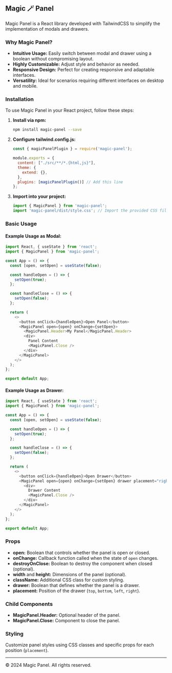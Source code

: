 
## Magic 🪄 Panel



Magic Panel is a React library developed with TailwindCSS to simplify the implementation of modals and drawers.

### Why Magic Panel?

- **Intuitive Usage:** Easily switch between modal and drawer using a boolean without compromising layout.
- **Highly Customizable:** Adjust style and behavior as needed.
- **Responsive Design:** Perfect for creating responsive and adaptable interfaces.
- **Versatility:** Ideal for scenarios requiring different interfaces on desktop and mobile.

### Installation

To use Magic Panel in your React project, follow these steps:

1. **Install via npm:**

   ```bash
   npm install magic-panel --save
   ```

2. **Configure tailwind.config.js:**

   ```javascript
   const { magicPanelPlugin } = require('magic-panel');

   module.exports = {
     content: ["./src/**/*.{html,js}"],
     theme: {
       extend: {},
     },
     plugins: [magicPanelPlugin()] // Add this line
   };
   ```

3. **Import into your project:**

   ```javascript
   import { MagicPanel } from 'magic-panel';
   import 'magic-panel/dist/style.css'; // Import the provided CSS file
   ```

### Basic Usage

#### Example Usage as Modal:

```javascript
import React, { useState } from 'react';
import { MagicPanel } from 'magic-panel';

const App = () => {
  const [open, setOpen] = useState(false);

  const handleOpen = () => {
    setOpen(true);
  };

  const handleClose = () => {
    setOpen(false);
  };

  return (
    <>
      <button onClick={handleOpen}>Open Panel</button>
      <MagicPanel open={open} onChange={setOpen}>
        <MagicPanel.Header>My Panel</MagicPanel.Header>
        <div>
          Panel Content
          <MagicPanel.Close />
        </div>
      </MagicPanel>
    </>
  );
};

export default App;
```

#### Example Usage as Drawer:

```javascript
import React, { useState } from 'react';
import { MagicPanel } from 'magic-panel';

const App = () => {
  const [open, setOpen] = useState(false);

  const handleOpen = () => {
    setOpen(true);
  };

  const handleClose = () => {
    setOpen(false);
  };

  return (
    <>
      <button onClick={handleOpen}>Open Drawer</button>
      <MagicPanel open={open} onChange={setOpen} drawer placement="right">
        <div>
          Drawer Content
          <MagicPanel.Close />
        </div>
      </MagicPanel>
    </>
  );
};

export default App;
```

### Props

- **open:** Boolean that controls whether the panel is open or closed.
- **onChange:** Callback function called when the state of `open` changes.
- **destroyOnClose:** Boolean to destroy the component when closed (optional).
- **width** and **height:** Dimensions of the panel (optional).
- **className:** Additional CSS class for custom styling.
- **drawer:** Boolean that defines whether the panel is a drawer.
- **placement:** Position of the drawer (`top`, `bottom`, `left`, `right`).

### Child Components

- **MagicPanel.Header:** Optional header of the panel.
- **MagicPanel.Close:** Component to close the panel.

### Styling

Customize panel styles using CSS classes and specific props for each position (`placement`).

---

© 2024 Magic Panel. All rights reserved.